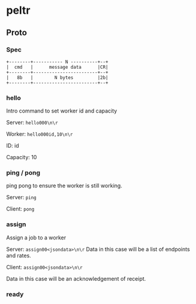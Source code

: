 # peltr

## Proto
### Spec
```
+--------+----------- N ----------+--+
|  cmd   |      message data      |CR|
+--------+------------------------+--+
|   8b   |        N bytes         |2b|
+--------+------------------------+--+
```
### hello
Intro command to set worker id and capacity

Server:
`hello000\n\r`

Worker:
`hello000id,10\n\r`

ID: id

Capacity: 10

### ping / pong
ping pong to ensure the worker is still working.

Server:
`ping`

Client:
`pong`

### assign
Assign a job to a worker

Server:
`assign00<jsondata>\n\r`
Data in this case will be a list of endpoints and rates.

Client:
`assign00<jsondata>\n\r`

Data in this case will be an acknowledgement of receipt.

### ready
